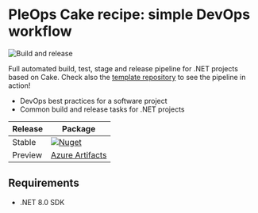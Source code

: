 # PleOps Cake recipe: simple DevOps workflow

![Build and release](https://github.com/pleonex/PleOps.Cake/workflows/Build%20and%20release/badge.svg?branch=main&event=push)

Full automated build, test, stage and release pipeline for .NET projects based
on Cake. Check also the
[template repository](https://github.com/pleonex/template-csharp) to see the
pipeline in action!

- DevOps best practices for a software project
- Common build and release tasks for .NET projects

<!-- prettier-ignore -->
| Release | Package                                                           |
| ------- | ----------------------------------------------------------------- |
| Stable  | [![Nuget](https://img.shields.io/nuget/v/Cake.Frosting.PleOps.Recipe?label=nuget.org&logo=nuget)](https://www.nuget.org/packages/Cake.Frosting.PleOps.Recipe) |
| Preview | [Azure Artifacts](https://dev.azure.com/benito356/NetDevOpsTest/_packaging?_a=feed&feed=PleOps) |

## Requirements

- .NET 8.0 SDK
